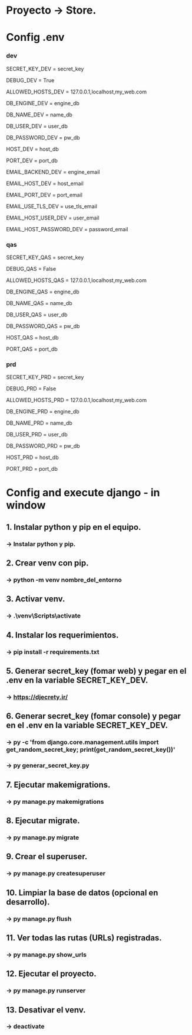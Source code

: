 # Proyecto -> Store.
# Config .env
### dev
SECRET_KEY_DEV = secret_key

DEBUG_DEV = True

ALLOWED_HOSTS_DEV = 127.0.0.1,localhost,my_web.com

DB_ENGINE_DEV = engine_db

DB_NAME_DEV = name_db

DB_USER_DEV = user_db

DB_PASSWORD_DEV = pw_db

HOST_DEV = host_db

PORT_DEV = port_db

EMAIL_BACKEND_DEV = engine_email

EMAIL_HOST_DEV = host_email

EMAIL_PORT_DEV = port_email

EMAIL_USE_TLS_DEV = use_tls_email

EMAIL_HOST_USER_DEV = user_email

EMAIL_HOST_PASSWORD_DEV = password_email

### qas
SECRET_KEY_QAS = secret_key

DEBUG_QAS = False

ALLOWED_HOSTS_QAS = 127.0.0.1,localhost,my_web.com

DB_ENGINE_QAS = engine_db

DB_NAME_QAS = name_db

DB_USER_QAS = user_db

DB_PASSWORD_QAS = pw_db

HOST_QAS = host_db

PORT_QAS = port_db

### prd
SECRET_KEY_PRD = secret_key

DEBUG_PRD = False

ALLOWED_HOSTS_PRD = 127.0.0.1,localhost,my_web.com

DB_ENGINE_PRD = engine_db

DB_NAME_PRD = name_db

DB_USER_PRD = user_db

DB_PASSWORD_PRD = pw_db

HOST_PRD = host_db

PORT_PRD = port_db
# Config  and execute django - in window
## 1. Instalar python y pip en el equipo.
### -> Instalar python y pip.
## 2. Crear venv con pip.
### -> python -m venv nombre_del_entorno
## 3. Activar venv.
### -> .\venv\Scripts\activate
## 4. Instalar los requerimientos.
### -> pip install -r requirements.txt
## 5. Generar secret_key (fomar web) y pegar en el .env en la variable SECRET_KEY_DEV.
### -> https://djecrety.ir/
## 6. Generar secret_key (fomar console) y pegar en el .env en la variable SECRET_KEY_DEV.
### -> py -c 'from django.core.management.utils import get_random_secret_key; print(get_random_secret_key())'
### -> py generar_secret_key.py
## 7. Ejecutar makemigrations.
### -> py manage.py makemigrations
## 8. Ejecutar migrate.
### -> py manage.py migrate
## 9. Crear el superuser.
### -> py manage.py createsuperuser
## 10. Limpiar la base de datos (opcional en desarrollo).
### -> py manage.py flush
## 11. Ver todas las rutas (URLs) registradas.
### -> py manage.py show_urls
## 12. Ejecutar el proyecto.
### -> py manage.py runserver
## 13. Desativar el venv.
### -> deactivate